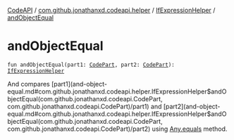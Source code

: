 [CodeAPI](../../index.md) / [com.github.jonathanxd.codeapi.helper](../index.md) / [IfExpressionHelper](index.md) / [andObjectEqual](.)

# andObjectEqual

`fun andObjectEqual(part1: `[`CodePart`](../../com.github.jonathanxd.codeapi/-code-part/index.md)`, part2: `[`CodePart`](../../com.github.jonathanxd.codeapi/-code-part/index.md)`): `[`IfExpressionHelper`](index.md)

And compares [part1](and-object-equal.md#com.github.jonathanxd.codeapi.helper.IfExpressionHelper$andObjectEqual(com.github.jonathanxd.codeapi.CodePart, com.github.jonathanxd.codeapi.CodePart)/part1) and [part2](and-object-equal.md#com.github.jonathanxd.codeapi.helper.IfExpressionHelper$andObjectEqual(com.github.jonathanxd.codeapi.CodePart, com.github.jonathanxd.codeapi.CodePart)/part2) using [Any.equals](#) method.

